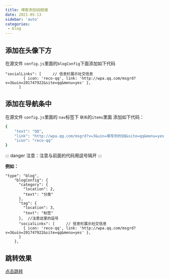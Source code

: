 ```yaml
---
title: 博客添加QQ链接
date: 2021-05-13
sidebar: 'auto'
categories:
 - blog
---
```


<!-- more -->

## 添加在头像下方
在源文件 `config.js`里面的`blogConfig`下面添加如下代码
```
"socialLinks": [     // 信息栏展示社交信息
        { icon: 'reco-qq', link: 'http://wpa.qq.com/msgrd?v=3&uin=201747922&site=qq&menu=yes' },
      ]
```

## 添加在导航条中
在源文件 `config.js`里面的 `nav`标签下 `联系`的`items`里面 添加如下代码：


```sh
{
    "text": "QQ",
    "link": "http://wpa.qq.com/msgrd?v=3&uin=填写你的QQ&site=qq&menu=yes",
    "icon": "reco-qq"
}
```


::: danger
注意：注意与前面的代码用逗号隔开
:::

**例如：**
```
"type": "blog",
    "blogConfig": {
      "category": {
        "location": 2,
        "text": "分类"
      }, 
      "tag": {
        "location": 3,
        "text": "标签"
      },  //注意这里的逗号
      "socialLinks": [     // 信息栏展示社交信息
        { icon: 'reco-qq', link: 'http://wpa.qq.com/msgrd?v=3&uin=201747922&site=qq&menu=yes' },
      ]
    },

```


## 跳转效果

[点击跳转](http://wpa.qq.com/msgrd?v=3&uin=201747922&site=qq&menu=yes)